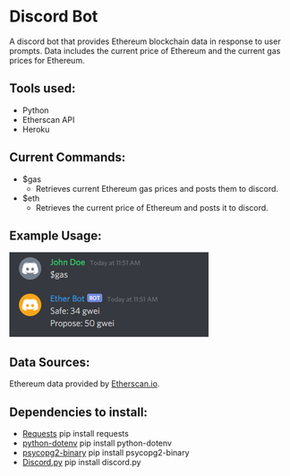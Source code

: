 # Discord Bot

A discord bot that provides Ethereum blockchain data in response to user prompts. Data includes the current price of Ethereum and the current gas prices for Ethereum.

## Tools used:
* Python
* Etherscan API
* Heroku

## Current Commands:
* $gas
    * Retrieves current Ethereum gas prices and posts them to discord.
* $eth
    * Retrieves the current price of Ethereum and posts it to discord.

## Example Usage: 

!["Example bot command and response"](images/command_gas.PNG "Example bot command and response")

## Data Sources:
Ethereum data provided by [Etherscan.io](https://etherscan.io/).

## Dependencies to install:
 * [Requests](https://requests.readthedocs.io/en/master/user/install/#install)
   pip install requests
 * [python-dotenv](https://pypi.org/project/python-dotenv/)
   pip install python-dotenv
 * [psycopg2-binary](https://pypi.org/project/psycopg2-binary/)
   pip install psycopg2-binary
 * [Discord.py](https://discordpy.readthedocs.io/en/latest/)
   pip install discord.py
 
 
